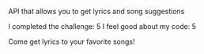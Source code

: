 API that allows you to get lyrics and song suggestions

I completed the challenge: 5
I feel good about my code: 5


Come get lyrics to your favorite songs!

